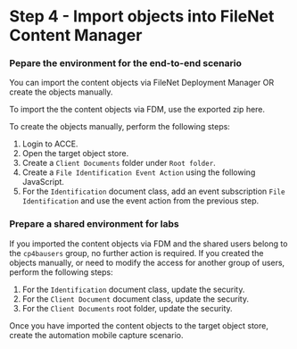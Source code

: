 # Step 4 - Import objects into FileNet Content Manager

### Pepare the environment for the end-to-end scenario

You can import the content objects via FileNet Deployment Manager OR create the objects manually.

To import the the content objects via FDM, use the exported zip here.

To create the objects manually, perform the following steps:

1. Login to ACCE.
2. Open the target object store.
3. Create a `Client Documents` folder under `Root folder`.
4. Create a `File Identification Event Action` using the following JavaScript.
5. For the `Identification` document class, add an event subscription `File Identification` and use the event action from the previous step.

### Prepare a shared environment for labs

If you imported the content objects via FDM and the shared users belong to the `cp4bausers` group, no further action is required. If you created the objects manually, or need to modify the access for another group of users, perform the following steps:

1. For the `Identification` document class, update the security.
2. For the `Client Document` document class, update the security.
3. For the `Client Documents` root folder, update the security.

Once you have imported the content objects to the target object store, create the automation mobile capture scenario.
